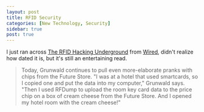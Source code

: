 ```yaml
---
layout: post
title: RFID Security
categories: [New Technology, Security]
sidebar: true
post: true
---
```

I just ran across [The RFID Hacking Underground](http://www.wired.com/wired/archive/14.05/rfid.html) from
[Wired](http://www.wired.com/), didn't realize how dated it is, but it's still an entertaining read.

> Today, Grunwald continues to pull even more-elaborate pranks with chips from the Future Store. 
> "I was at a hotel that used smartcards, so I copied one and put the data into my computer," Grunwald says. 
> "Then I used RFDump to upload the room key card data to the price chip on a box of cream cheese from the Future Store.
> And I opened my hotel room with the cream cheese!"
